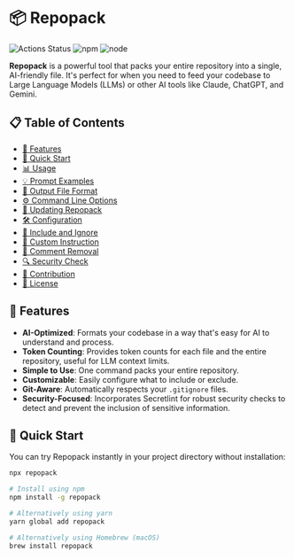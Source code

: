 # 📦 Repopack

![Actions Status](https://img.shields.io/badge/actions-🚀-success) ![npm](https://img.shields.io/badge/npm-📦-blue) ![node](https://img.shields.io/badge/node-🌳-green)

**Repopack** is a powerful tool that packs your entire repository into a single, AI-friendly file. It's perfect for when you need to feed your codebase to Large Language Models (LLMs) or other AI tools like Claude, ChatGPT, and Gemini.

## 📋 Table of Contents
- [🌟 Features](#features)
- [🚀 Quick Start](#quick-start)
- [📊 Usage](#usage)
- [💡 Prompt Examples](#prompt-examples)
- [📄 Output File Format](#output-file-format)
- [⚙️ Command Line Options](#command-line-options)
- [🔄 Updating Repopack](#updating-repopack)
- [🛠️ Configuration](#configuration)
- [📂 Include and Ignore](#include-and-ignore)
- [📄 Custom Instruction](#custom-instruction)
- [🚫 Comment Removal](#comment-removal)
- [🔍 Security Check](#security-check)
- [🤝 Contribution](#contribution)
- [📜 License](#license)

## 🌟 Features
- **AI-Optimized**: Formats your codebase in a way that's easy for AI to understand and process.
- **Token Counting**: Provides token counts for each file and the entire repository, useful for LLM context limits.
- **Simple to Use**: One command packs your entire repository.
- **Customizable**: Easily configure what to include or exclude.
- **Git-Aware**: Automatically respects your `.gitignore` files.
- **Security-Focused**: Incorporates Secretlint for robust security checks to detect and prevent the inclusion of sensitive information.

## 🚀 Quick Start
You can try Repopack instantly in your project directory without installation:

```bash
npx repopack

# Install using npm
npm install -g repopack

# Alternatively using yarn
yarn global add repopack

# Alternatively using Homebrew (macOS)
brew install repopack
